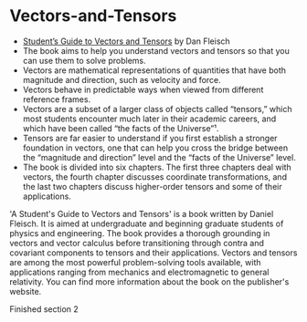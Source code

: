 # Vectors-and-Tensors

* [Student’s Guide to Vectors and Tensors](https://www4.danfleisch.com/sgvt/)
by Dan Fleisch
* The book aims to help you understand vectors and tensors so that you
can use them to solve problems.
* Vectors are mathematical representations of quantities that have both
magnitude and direction, such as velocity and force.
* Vectors behave in predictable ways when viewed from different
reference frames.
* Vectors are a subset of a larger class of objects called “tensors,”
which most students encounter much later in their academic careers,
and which have been called “the facts of the Universe”¹.
* Tensors are far easier to understand if you first establish a stronger
foundation in vectors, one that can help you cross the bridge between
the “magnitude and direction” level and the “facts of the Universe”
level.
* The book is divided into six chapters. The first three chapters deal
with vectors, the fourth chapter discusses coordinate transformations,
and the last two chapters discuss higher-order tensors and some of their
applications.

'A Student's Guide to Vectors and Tensors' is a book written by
Daniel Fleisch. It is aimed at undergraduate and beginning graduate
students of physics and engineering. The book provides a thorough
grounding in vectors and vector calculus before transitioning
through contra and covariant components to tensors and their applications.
Vectors and tensors are among the most powerful problem-solving tools
available, with applications ranging from mechanics and electromagnetic
to general relativity. You can find more information about the book on
the publisher's website.

Finished section 2

